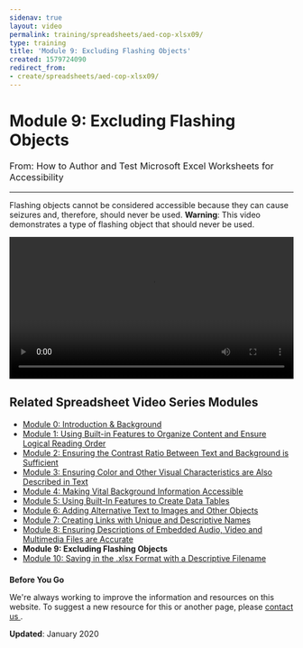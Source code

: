 ```yaml
---
sidenav: true
layout: video
permalink: training/spreadsheets/aed-cop-xlsx09/
type: training
title: 'Module 9: Excluding Flashing Objects'
created: 1579724090
redirect_from:
- create/spreadsheets/aed-cop-xlsx09/
---
```


# Module 9: Excluding Flashing Objects

<p style="font-size:115%">
  From: How to Author and Test Microsoft Excel Worksheets for Accessibility
</p>

* * *

Flashing objects cannot be considered accessible because they can cause seizures and, therefore, should never be used. **Warning**: This video demonstrates a type of flashing object that should never be used.

<video controls="controls" data-vscid="3qesx4ovd" style="width:100%"><source src="https://assets.section508.gov/files/aed-cop-xls-m09.mp4" type="video/mp4" /></video>

## Related Spreadsheet Video Series Modules

  * [Module 0: Introduction & Background][1]
  * [Module 1: Using Built-in Features to Organize Content and Ensure Logical Reading Order][2]
  * [Module 2: Ensuring the Contrast Ratio Between Text and Background is Sufficient][3]
  * [Module 3: Ensuring Color and Other Visual Characteristics are Also Described in Text][4]
  * [Module 4: Making Vital Background Information Accessible][5]
  * [Module 5: Using Built-In Features to Create Data Tables][6]
  * [Module 6: Adding Alternative Text to Images and Other Objects][7]
  * [Module 7: Creating Links with Unique and Descriptive Names][8]
  * [Module 8: Ensuring Descriptions of Embedded Audio, Video and Multimedia Files are Accurate][9]
  * **Module 9: Excluding Flashing Objects**
  * [Module 10: Saving in the .xlsx&nbsp;Format with a Descriptive Filename][10]

<div class="border-base radius-lg border-1px" style="margin-top: 1.5em;">
<div class="padding-1">
<p class="text-large"><strong>Before You Go</strong></p>
<p>We're always working to improve the information and resources on this website. To suggest a new resource for this or another page, please <a href="mailto:section.508@gsa.gov">contact us
</a>.</p>
</div>
</div>

**Updated**: January 2020

 [1]: {{site.baseurl}}/training/spreadsheets/aed-cop-xlsx00
 [2]: {{site.baseurl}}/training/spreadsheets/aed-cop-xlsx01
 [3]: {{site.baseurl}}/training/spreadsheets/aed-cop-xlsx02
 [4]: {{site.baseurl}}/training/spreadsheets/aed-cop-xlsx03
 [5]: {{site.baseurl}}/training/spreadsheets/aed-cop-xlsx04
 [6]: {{site.baseurl}}/training/spreadsheets/aed-cop-xlsx05
 [7]: {{site.baseurl}}/training/spreadsheets/aed-cop-xlsx06
 [8]: {{site.baseurl}}/training/spreadsheets/aed-cop-xlsx07
 [9]: {{site.baseurl}}/training/spreadsheets/aed-cop-xlsx08
 [10]: {{site.baseurl}}/training/spreadsheets/aed-cop-xlsx10